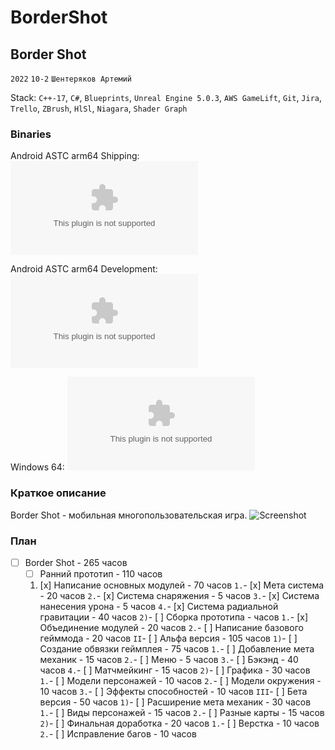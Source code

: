 # BorderShot

## Border Shot 

```2022``` ```10-2``` ```Шентеряков Артемий```

Stack: ```C++-17```, ```C#```, ```Blueprints```, ```Unreal Engine 5.0.3```, ```AWS GameLift```, ```Git```, ```Jira```, ```Trello```, ```ZBrush```, ```HlSl```, ```Niagara```, ```Shader Graph```

### Binaries 

Android ASTC arm64 Shipping: ![AndroidShippingBuildASTC](/Android_ASTC/BorderShot-Android-Shipping-arm64.apk)

Android ASTC arm64 Development: ![AndroidDevelopmentBuildASTC](/Android_ASTC/BorderShot-Android-arm64.apk) 

Windows 64: ![WindowsBuild](/Windows/BorderShot.exe) 

### Краткое описание
Border Shot - мобильная многопользовательская игра.
![Screenshot](/DemoContent/Screenshot.png)

### План
- [ ] Border Shot - 265 часов 
    * [ ] Ранний прототип - 110 часов 
	1. [x] Написание основных модулей - 70 часов 
			```1.```- [x] Мета система - 20 часов 
			```2.```- [x] Система снаряжения - 5 часов 
			```3.```- [x] Система нанесения урона - 5 часов 
			```4.```- [x] Система радиальной гравитации - 40 часов 
		```2)```- [ ] Сборка прототипа - часов 
			```1.```- [x] Объединение модулей - 20 часов 
			```2.```- [ ] Написание базового гейммода - 20 часов 
	```II```- [ ] Альфа версия - 105 часов 
		```1)```- [ ] Создание обвязки геймплея - 75 часов 
			```1.```- [ ] Добавление мета механик - 15 часов 
			```2.```- [ ] Меню - 5 часов 
			```3.```- [ ] Бэкэнд - 40 часов 
			```4.```- [ ] Матчмейкинг - 15 часов 
		```2)```- [ ] Графика - 30 часов 
			```1.```- [ ] Модели персонажей - 10 часов 
			```2.```- [ ] Модели окружения - 10 часов 
			```3.```- [ ] Эффекты способностей - 10 часов 
	```III```- [ ] Бета версия - 50 часов 
		```1)```- [ ] Расширение мета механик - 30 часов 
			```1.```- [ ] Виды персонажей - 15 часов 
			```2.```- [ ] Разные карты - 15 часов 
		```2)```- [ ] Финальная доработка - 20 часов 
			```1.```- [ ] Верстка - 10 часов 
			```2.```- [ ] Исправление багов - 10 часов 
	
